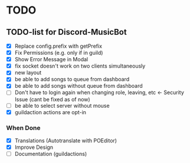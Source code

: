 # TODO

## TODO-list for Discord-MusicBot

- [x] Replace config.prefix with getPrefix
- [x] Fix Permissions (e.g. only if in guild)
- [x] Show Error Message in Modal
- [x] fix socket doesn't work on two clients simultaneously
- [x] new layout
- [x] be able to add songs to queue from dashboard
- [x] be able to add songs without queue from dashboard
- [ ] Don't have to login again when changing role, leaving, etc <- Security Issue (cant be fixed as of now)
- [ ] be able to select server without mouse
- [x] guildaction actions are opt-in

### When Done

- [x] Translations (Autotranslate with POEditor)
- [x] Improve Design
- [ ] Documentation (guildactions)
